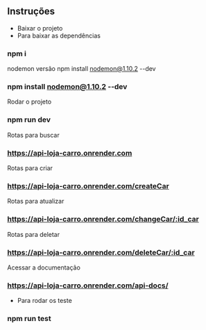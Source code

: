 ## Instruções
- Baixar o projeto  
-  Para baixar as dependências 
### npm i 

nodemon versão npm install nodemon@1.10.2 --dev
### npm install nodemon@1.10.2 --dev

Rodar o projeto 
### npm run dev

Rotas para buscar
### https://api-loja-carro.onrender.com


Rotas para criar 
### https://api-loja-carro.onrender.com/createCar

Rotas para atualizar
### https://api-loja-carro.onrender.com/changeCar/:id_car

Rotas para deletar
### https://api-loja-carro.onrender.com/deleteCar/:id_car


Acessar a documentação 
### https://api-loja-carro.onrender.com/api-docs/

- Para rodar os teste
### npm run test



